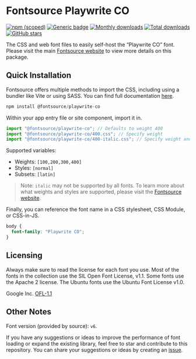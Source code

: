 # Fontsource Playwrite CO

[![npm (scoped)](https://img.shields.io/npm/v/@fontsource/playwrite-co?color=brightgreen)](https://www.npmjs.com/package/@fontsource/playwrite-co) [![Generic badge](https://img.shields.io/badge/fontsource-passing-brightgreen)](https://github.com/fontsource/fontsource) [![Monthly downloads](https://badgen.net/npm/dm/@fontsource/playwrite-co)](https://github.com/fontsource/fontsource) [![Total downloads](https://badgen.net/npm/dt/@fontsource/playwrite-co)](https://github.com/fontsource/fontsource) [![GitHub stars](https://img.shields.io/github/stars/fontsource/fontsource.svg?style=social&label=Star)](https://github.com/fontsource/fontsource/stargazers)

The CSS and web font files to easily self-host the “Playwrite CO” font. Please visit the main [Fontsource website](https://fontsource.org/fonts/playwrite-co) to view more details on this package.

## Quick Installation

Fontsource offers multiple methods to import the CSS, including using a bundler like Vite or using SASS. You can find full documentation [here](https://fontsource.org/docs/getting-started/introduction).

```javascript
npm install @fontsource/playwrite-co
```

Within your app entry file or site component, import it in.

```javascript
import "@fontsource/playwrite-co"; // Defaults to weight 400
import "@fontsource/playwrite-co/400.css"; // Specify weight
import "@fontsource/playwrite-co/400-italic.css"; // Specify weight and style
```

Supported variables:
- Weights: `[100,200,300,400]`
- Styles: `[normal]`
- Subsets: `[latin]`

> Note: `italic` may not be supported by all fonts. To learn more about what weights and styles are supported, please visit the [Fontsource website](https://fontsource.org/fonts/playwrite-co).

Finally, you can reference the font name in a CSS stylesheet, CSS Module, or CSS-in-JS.

```css
body {
  font-family: "Playwrite CO";
}
```

## Licensing
Always make sure to read the license for each font you use. Most of the fonts in the collection use the SIL Open Font License, v1.1. Some fonts use the Apache 2 license. The Ubuntu fonts use the Ubuntu Font License v1.0.

Google Inc.
[OFL-1.1](http://scripts.sil.org/OFL)

## Other Notes
Font version (provided by source): `v6`.

If you have any suggestions or ideas to improve the performance of font loading or expand the existing library, feel free to star and contribute to this repository. You can share your suggestions or ideas by creating an [issue](https://github.com/fontsource/fontsource/issues).